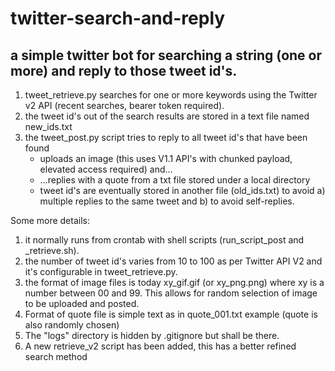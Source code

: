 # twitter-search-and-reply

## a simple twitter bot for searching a string (one or more) and reply to those tweet id's.

1. tweet_retrieve.py searches for one or more keywords using the Twitter v2 API (recent searches, bearer token required). 
2. the tweet id's out of the search results are stored in a text file named new_ids.txt 
3. the tweet_post.py script tries to reply to all tweet id's that have been found
   - uploads an image (this uses V1.1 API's with chunked payload, elevated access required) and...
   - ...replies with a quote from a txt file stored under a local directory 
   - tweet id's are eventually stored in another file (old_ids.txt) to avoid a) multiple replies to the same tweet and b) to avoid self-replies. 

Some more details: 
1. it normally runs from crontab with shell scripts (run_script_post and _retrieve.sh).
2. the number of tweet id's varies from 10 to 100 as per Twitter API V2 and it's configurable in tweet_retrieve.py. 
3. the format of image files is today xy_gif.gif (or xy_png.png) where xy is a number between 00 and 99. This allows for random selection of image to be uploaded and posted. 
4. Format of quote file is simple text as in quote_001.txt example (quote is also randomly chosen)
5. The "logs" directory is hidden by .gitignore but shall be there. 
6. A new retrieve_v2 script has been added, this has a better refined search method

